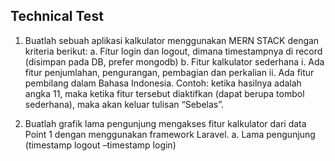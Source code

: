 ## Technical Test

1. Buatlah sebuah aplikasi kalkulator menggunakan MERN STACK dengan kriteria berikut:
   a. Fitur login dan logout, dimana timestampnya di record (disimpan pada DB, prefer mongodb)
   b. Fitur kalkulator sederhana
   i. Ada fitur penjumlahan, pengurangan, pembagian dan perkalian
   ii. Ada fitur pembilang dalam Bahasa Indonesia. Contoh: ketika hasilnya adalah angka 11,
   maka ketika fitur tersebut diaktifkan (dapat berupa tombol sederhana), maka akan
   keluar tulisan “Sebelas”.

2. Buatlah grafik lama pengunjung mengakses fitur kalkulator dari data Point 1 dengan
   menggunakan framework Laravel.
   a. Lama pengunjung (timestamp logout –timestamp login)
